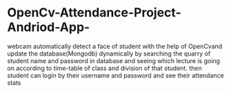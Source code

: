 # OpenCv-Attendance-Project-Andriod-App-
webcam automatically detect a face of student with the help of OpenCvand update the database(Mongodb) dynamically by searching the quarry of student name and password in database and seeing which lecture is going on according to time-table of class and division of that student. then student can login by their username and password and see their attendance stats
